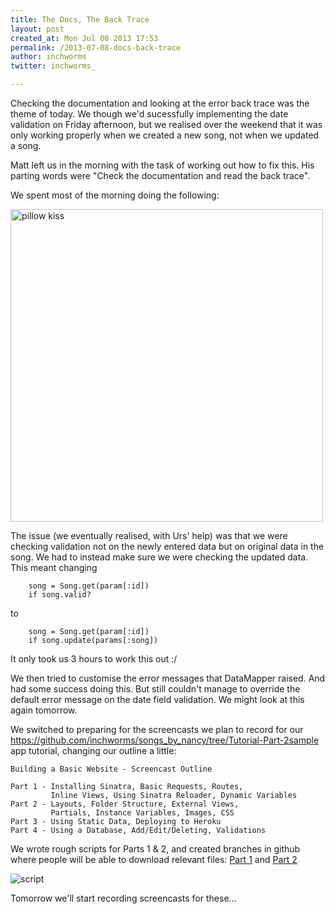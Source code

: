 ```yaml
---
title: The Docs, The Back Trace
layout: post
created_at: Mon Jul 08 2013 17:53
permalink: /2013-07-08-docs-back-trace
author: inchworms
twitter: inchworms_

---
```


Checking the documentation and looking at the error back trace was the theme of today. We though we'd sucessfully implementing the date validation on Friday afternoon, but we realised over the weekend that it was only working properly when we created a new song, not when we updated a song.

Matt left us in the morning with the task of working out how to fix this. His parting words were "Check the documentation and read the back trace".

We spent most of the morning doing the following:

<img src="http://www.kaputtmutterfischwerk.de/wp-content/uploads/2013/07/Falling-asleep-master-level.gif" alt="pillow kiss" style="width: 500px;"/>

The issue (we eventually realised, with Urs' help) was that we were checking validation not on the newly entered data but on original data in the song. We had to instead make sure we were checking the updated data. This meant changing 

		song = Song.get(param[:id])
		if song.valid?

to

		song = Song.get(param[:id])
		if song.update(params[:song])

It only took us 3 hours to work this out :/

We then tried to customise the error messages that DataMapper raised. And had some success doing this. But still couldn't manage to override the default error message on the date field validation. We might look at this again tomorrow.

We switched to preparing for the screencasts we plan to record for our https://github.com/inchworms/songs_by_nancy/tree/Tutorial-Part-2sample app tutorial, changing our outline a little:

    Building a Basic Website - Screencast Outline

    Part 1 - Installing Sinatra, Basic Requests, Routes, 
    		 Inline Views, Using Sinatra Reloader, Dynamic Variables
    Part 2 - Layouts, Folder Structure, External Views, 
    		 Partials, Instance Variables, Images, CSS
    Part 3 - Using Static Data, Deploying to Heroku
    Part 4 - Using a Database, Add/Edit/Deleting, Validations

We wrote rough scripts for Parts 1 & 2, and created branches in github where people will be able to download relevant files: [Part 1](https://github.com/inchworms/songs_by_nancy/tree/Tutorial-Part-1) and [Part 2](https://github.com/inchworms/songs_by_nancy/tree/Tutorial-Part-2)

![script](/inchworms/images/script.jpg)

Tomorrow we'll start recording screencasts for these...
